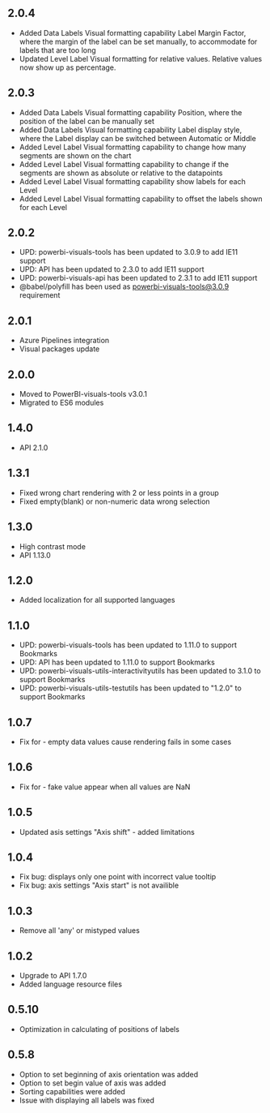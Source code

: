 ## 2.0.4
* Added Data Labels Visual formatting capability Label Margin Factor, where the margin of the label can be set manually, to accommodate for labels that are too long
* Updated Level Label Visual formatting for relative values. Relative values now show up as percentage. 

## 2.0.3
* Added Data Labels Visual formatting capability Position, where the position of the label can be manually set
* Added Data Labels Visual formatting capability Label display style, where the Label display can be switched between Automatic or Middle
* Added Level Label Visual formatting capability to change how many segments are shown on the chart 
* Added Level Label Visual formatting capability to change if the segments are shown as absolute or relative to the datapoints
* Added Level Label Visual formatting capability show labels for each Level
* Added Level Label Visual formatting capability to offset the labels shown for each Level

## 2.0.2
* UPD: powerbi-visuals-tools has been updated to 3.0.9 to add IE11 support
* UPD: API has been updated to 2.3.0 to add IE11 support
* UPD: powerbi-visuals-api has been updated to 2.3.1 to add IE11 support
* @babel/polyfill has been used as powerbi-visuals-tools@3.0.9 requirement

## 2.0.1
* Azure Pipelines integration
* Visual packages update 

## 2.0.0
* Moved to PowerBI-visuals-tools v3.0.1
* Migrated to ES6 modules

## 1.4.0
* API 2.1.0

## 1.3.1
* Fixed wrong chart rendering with 2 or less points in a group
* Fixed empty(blank) or non-numeric data wrong selection

## 1.3.0
* High contrast mode
* API 1.13.0

## 1.2.0
* Added localization for all supported languages

## 1.1.0
* UPD: powerbi-visuals-tools has been updated to 1.11.0 to support Bookmarks
* UPD: API has been updated to 1.11.0 to support Bookmarks
* UPD: powerbi-visuals-utils-interactivityutils has been updated to 3.1.0 to support Bookmarks
* UPD: powerbi-visuals-utils-testutils has been updated to "1.2.0" to support Bookmarks

## 1.0.7
* Fix for - empty data values cause rendering fails in some cases

## 1.0.6
* Fix for - fake value appear when all values are NaN

## 1.0.5
* Updated asis settings "Axis shift" - added limitations

## 1.0.4
* Fix bug: displays only one point with incorrect value tooltip
* Fix bug: axis settings "Axis start" is not availible

## 1.0.3

* Remove all 'any' or mistyped values

## 1.0.2

* Upgrade to API 1.7.0
* Added language resource files

## 0.5.10

* Optimization in calculating of positions of labels

## 0.5.8
* Option to set beginning of axis orientation was added
* Option to set begin value of axis was added
* Sorting capabilities were added
* Issue with displaying all labels was fixed
